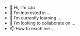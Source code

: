 - 👋 Hi, I’m cậu
- 👀 I’m interested in ...
- 🌱 I’m currently learning ...
- 💞️ I’m looking to collaborate on ...
- 📫 How to reach me ...

<!---
123nguyet/123nguyet is a ✨ special ✨ repository because its `README.md` (this file) appears on your GitHub profile.
You can click the Preview link to take a look at your changes.
--->
